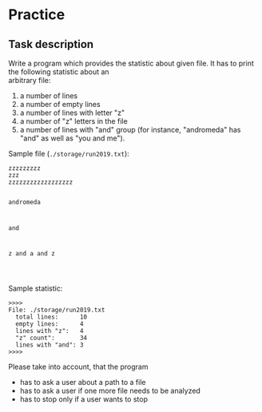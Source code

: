 <h1>Practice</h1>
<h2>Task description</h2>
<p>Write a program which provides the statistic about given file. It has to print the following statistic about an<br>
arbitrary file:</p>
<ol>
<li>a number of lines</li>
<li>a number of empty lines</li>
<li>a number of lines with letter "z"</li>
<li>a number of "z" letters in the file</li>
<li>a number of lines with "and" group (for instance, "andromeda" has "and" as well as "you and me").</li>
</ol>
<p>Sample file (<code>./storage/run2019.txt</code>):</p>
<pre><code>zzzzzzzzz
zzz
zzzzzzzzzzzzzzzzzz

andromeda

and

z and a and z

</code></pre>
<p>Sample statistic:</p>
<pre><code>&gt;&gt;&gt;&gt;
File: ./storage/run2019.txt
  total lines:      10
  empty lines:      4
  lines with "z":   4
  "z" count":       34
  lines with "and": 3
&gt;&gt;&gt;&gt;
</code></pre>
<p>Please take into account, that the program</p>
<ul>
<li>has to ask a user about a path to a file</li>
<li>has to ask a user if one more file needs to be analyzed</li>
<li>has to stop only if a user wants to stop</li>
</ul>
